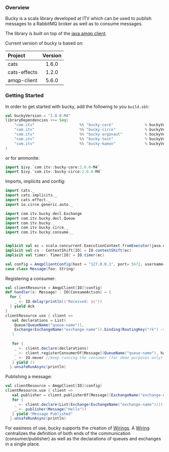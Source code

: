 ### Overview
Bucky is a scala library developed at ITV which can be used to publish messages to a RabbitMQ broker as well as to consume messages.
  
The library is built on top of the [java amqp client](https://github.com/rabbitmq/rabbitmq-java-client).

Current version of bucky is based on:
 
| Project     | Version  |
|:------------|:--------:|
| cats        | 1.6.0    |
| cats-effects| 1.2.0    |
| amqp-client | 5.6.0    |


### Getting Started

In order to get started with bucky, add the following to you `build.sbt`:
 
```scala 
val buckyVersion = "2.0.0-M4"
libraryDependencies ++= Seq(
    "com.itv"                    %% "bucky-core"              % buckyVersion,
    "com.itv"                    %% "bucky-circe"             % buckyVersion,            //for circe based marshallers/unmarshallers
    "com.itv"                    %% "bucky-argonaut"          % buckyVersion,            //for argonaut based marhsallers/unmarshallers
    "com.itv"                    %% "bucky-test"              % buckyVersion % "test,it" //optional
    "com.itv"                    %% "bucky-kamon"             % buckyVersion,            //optional
)
```

or for ammonite:
```scala
import $ivy.`com.itv::bucky-core:2.0.0-M4` 
import $ivy.`com.itv::bucky-circe:2.0.0-M4`
```

Imports, implicits and config:
```scala 
import cats._
import cats.implicits._
import cats.effect._
import io.circe.generic.auto._

import com.itv.bucky.decl.Exchange
import com.itv.bucky.decl.Queue
import com.itv.bucky._
import com.itv.bucky.circe._
import com.itv.bucky.consume._


implicit val ec = scala.concurrent.ExecutionContext.fromExecutor(java.util.concurrent.Executors.newFixedThreadPool(10))
implicit val cs : ContextShift[IO] = IO.contextShift(ec)
implicit val timer: Timer[IO] = IO.timer(ec)

val config = AmqpClientConfig(host = "127.0.0.1", port= 5672, username="guest", password="guest")
case class Message(foo: String)

```
Registering a consumer:
```scala
val clientResource = AmqpClient[IO](config)
def handler(s: Message) : IO[ConsumeAction] = {
  for {
    _ <- IO.delay(println(s"Received: $s"))
  } yield Ack
}
clientResource.use { client =>
   val declarations = List(
    Queue(QueueName("queue-name")),
    Exchange(ExchangeName("exchange-name")).binding(RoutingKey("rk") -> QueueName("queue-name"))
   )
   
   for {
    _ <- client.declare(declarations)
    _ <- client.registerConsumerOf[Message](QueueName("queue-name"), handler)
    _ <- IO.never //keep running the consumer (for demo purposes only)
   } yield ()
  }.unsafeRunAsync(println)
```

Publishing a message:
```scala
val clientResource = AmqpClient[IO](config)
clientResource.use { client =>
   val publisher = client.publisherOf[Message](ExchangeName("exchange-name"), RoutingKey("rk"))
   for {
    _ <- client.declare(List(Exchange(ExchangeName("exchange-name"))))
    _ <- publisher(Message("Hello"))
   } yield "Message Published"
  }.unsafeRunAsync(println)
```

For easiness of use, bucky supports the creation of [Wirings](./wiring). A [Wiring](./wiring) centralizes the definition
of both ends of the communication (consumer/publisher) as well as the declarations of queues and exchanges
in a single place. 
